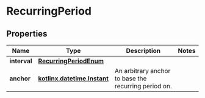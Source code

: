 
# RecurringPeriod

## Properties
| Name | Type | Description | Notes |
| ------------ | ------------- | ------------- | ------------- |
| **interval** | [**RecurringPeriodEnum**](RecurringPeriodEnum.md) |  |  |
| **anchor** | [**kotlinx.datetime.Instant**](kotlinx.datetime.Instant.md) | An arbitrary anchor to base the recurring period on.  |  |



